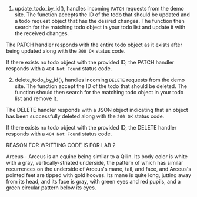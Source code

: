 
1) update_todo_by_id(), handles incoming `PATCH` requests from the demo site. The function accepts 
the ID of the todo that should be updated and a todo request object that has the desired changes. The function then search for the matching todo object in your todo list and update it with the received changes.

The PATCH handler responds with the entire todo object as it exists after being updated along with the `200 OK` status code. 

If there exists no todo object with the provided ID, the PATCH handler responds with a `404 Not Found` status code.




2) delete_todo_by_id(), handles incoming `DELETE` requests from the demo site. The function accept the ID of the todo that should be deleted. The function should then search for the matching todo object in your todo list and remove it.

The DELETE handler responds with a JSON object indicating that an object has been successfully deleted along with the `200 OK` status code. 

If there exists no todo object with the provided ID, the DELETE handler responds with a `404 Not Found` status code.



REASON FOR WRITTING CODE IS FOR LAB 2


Arceus - Arceus is an equine being similar to a Qilin. Its body color is white with a gray, vertically-striated underside, the pattern of which has similar recurrences on the underside of Arceus's mane, tail, and face, and Arceus's pointed feet are tipped with gold hooves. Its mane is quite long, jutting away from its head, and its face is gray, with green eyes and red pupils, and a green circular pattern below its eyes.
   